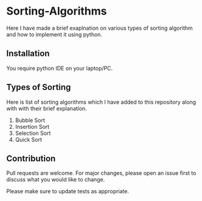 # Sorting-Algorithms
Here I have made a brief exaplnation on various types of sorting algorithm  and how to implement it using python.

## Installation
You require python IDE on your laptop/PC.

## Types of Sorting
Here is list of sorting algorithms which I have added to this repository along with with their brief explanation.

1. Bubble Sort
2. Insertion Sort
3. Selection Sort
4. Quick Sort

## Contribution
Pull requests are welcome. For major changes, please open an issue first to discuss what you would like to change.

Please make sure to update tests as appropriate.
